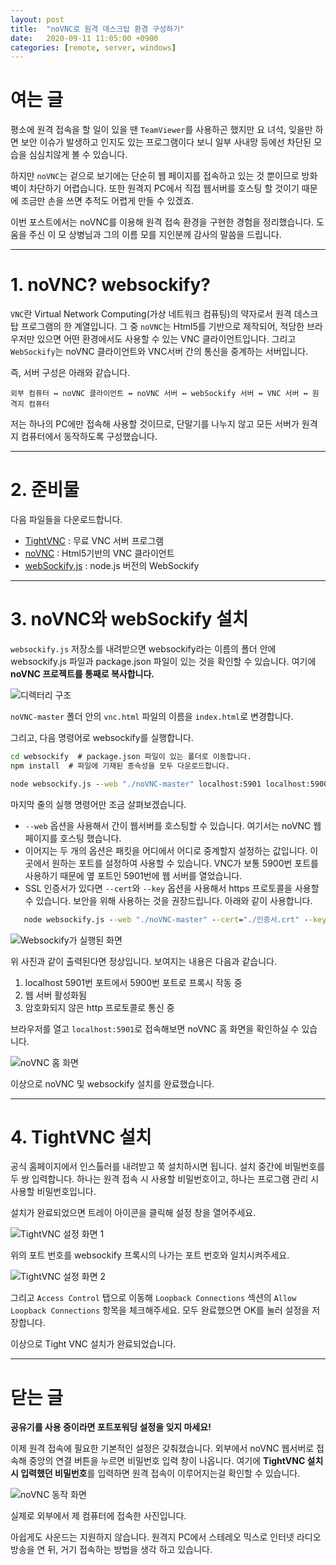 ```yaml
---
layout: post
title:  "noVNC로 원격 데스크탑 환경 구성하기"
date:   2020-09-11 11:05:00 +0900
categories: [remote, server, windows]
---
```


# 여는 글

평소에 원격 접속을 할 일이 있을 땐 `TeamViewer`를 사용하곤 했지만 요 녀석,
잊을만 하면 보안 이슈가 발생하고 인지도 있는 프로그램이다 보니 일부 사내망 등에선 차단된 모습을 심심치않게 볼 수 있습니다.

하지만 `noVNC`는 겉으로 보기에는 단순히 웹 페이지를 접속하고 있는 것 뿐이므로 방화벽이 차단하기 어렵습니다.
또한 원격지 PC에서 직접 웹서버를 호스팅 할 것이기 때문에 조금만 손을 쓰면 추적도 어렵게 만들 수 있겠죠.

이번 포스트에서는 noVNC를 이용해 원격 접속 환경을 구현한 경험을 정리했습니다.
도움을 주신 이 모 상병님과 그의 이름 모를 지인분께 감사의 말씀을 드립니다.

----------------

# 1. noVNC? websockify?

`VNC`란 Virtual Network Computing(가상 네트워크 컴퓨팅)의 약자로서 원격 데스크탑 프로그램의 한 계열입니다.
그 중 `noVNC`는 Html5를 기반으로 제작되어, 적당한 브라우저만 있으면 어떤 환경에서도 사용할 수 있는 VNC 클라이언트입니다.
그리고 `WebSockify`는 noVNC 클라이언트와 VNC서버 간의 통신을 중계하는 서버입니다.

즉, 서버 구성은 아래와 같습니다.

    외부 컴퓨터 ↔ noVNC 클라이언트 ↔ noVNC 서버 ↔ webSockify 서버 ↔ VNC 서버 ↔ 원격지 컴퓨터

저는 하나의 PC에만 접속해 사용할 것이므로, 단말기를 나누지 않고 모든 서버가 원격지 컴퓨터에서 동작하도록 구성했습니다. 

----------------

# 2. 준비물

다음 파일들을 다운로드합니다.
 - [TightVNC](https://www.tightvnc.com/) : 무료 VNC 서버 프로그램
 - [noVNC](https://github.com/novnc/noVNC) : Html5기반의 VNC 클라이언트
 - [webSockify.js](https://github.com/novnc/websockify-js) : node.js 버전의 WebSockify 

----------------

# 3. noVNC와 webSockify 설치

`websockify.js` 저장소를 내려받으면 websockify라는 이름의 폴더 안에 websockify.js 파일과 package.json 파일이 있는 것을 확인할 수 있습니다.
여기에 **noVNC 프로젝트를 통째로 복사합니다.**

![디렉터리 구조](https://raw.githubusercontent.com/sasarinomari/sasarinomari.github.io/master/static/img/_posts/20200911001.jpg)

`noVNC-master` 폴더 안의 `vnc.html` 파일의 이름을 `index.html`로 변경합니다.

그리고, 다음 명령어로 websockify를 실행합니다.

``` bat
cd websockify  # package.json 파일이 있는 폴더로 이동합니다.
npm install  # 파일에 기재된 종속성을 모두 다운로드합니다.

node websockify.js --web "./noVNC-master" localhost:5901 localhost:5900  # websockify 실행
```

마지막 줄의 실행 명령어만 조금 살펴보겠습니다.
 - `--web` 옵션을 사용해서 간이 웹서버를 호스팅할 수 있습니다. 여기서는 noVNC 웹 페이지를 호스팅 했습니다.
 - 이어지는 두 개의 옵션은 패킷을 어디에서 어디로 중계할지 설정하는 값입니다. 이곳에서 원하는 포트를 설정하여 사용할 수 있습니다.
 VNC가 보통 5900번 포트를 사용하기 때문에 옆 포트인 5901번에 웹 서버를 열었습니다.
 - SSL 인증서가 있다면 `--cert`와 `--key` 옵션을 사용해서 https 프로토콜을 사용할 수 있습니다.
 보안을 위해 사용하는 것을 권장드립니다. 아래와 같이 사용합니다.
 ``` bat
    node websockify.js --web "./noVNC-master" --cert="./인증서.crt" --key="./개인키.key" localhost:5901 localhost:5900
 ```

![Websockify가 실행된 화면](https://raw.githubusercontent.com/sasarinomari/sasarinomari.github.io/master/static/img/_posts/20200911002.jpg)

위 사진과 같이 출력된다면 정상입니다. 보여지는 내용은 다음과 같습니다.
 1. localhost 5901번 포트에서 5900번 포트로 프록시 작동 중
 2. 웹 서버 활성화됨
 3. 암호화되지 않은 http 프로토콜로 통신 중

브라우저를 열고 ``localhost:5901``로 접속해보면 noVNC 홈 화면을 확인하실 수 있습니다.

![noVNC 홈 화면](https://raw.githubusercontent.com/sasarinomari/sasarinomari.github.io/master/static/img/_posts/20200911003.jpg)

이상으로 noVNC 및 websockify 설치를 완료했습니다.

----------------

# 4. TightVNC 설치

공식 홈페이지에서 인스톨러를 내려받고 쭉 설치하시면 됩니다.
설치 중간에 비밀번호를 두 쌍 입력합니다. 하나는 원격 접속 시 사용할 비밀번호이고, 하나는 프로그램 관리 시 사용할 비밀번호입니다.

설치가 완료되었으면 트레이 아이콘을 클릭해 설정 창을 열어주세요.

![TightVNC 설정 화면 1](https://raw.githubusercontent.com/sasarinomari/sasarinomari.github.io/master/static/img/_posts/20200911004.jpg)

위의 포트 번호를 websockify 프록시의 나가는 포트 번호와 일치시켜주세요.

![TightVNC 설정 화면 2](https://raw.githubusercontent.com/sasarinomari/sasarinomari.github.io/master/static/img/_posts/20200911005.jpg)

그리고 `Access Control` 탭으로 이동해 `Loopback Connections` 섹션의 `Allow Loopback Connections` 항목을 체크해주세요.
모두 완료했으면 OK를 눌러 설정을 저장합니다.

이상으로 Tight VNC 설치가 완료되었습니다.

----------------

# 닫는 글

**공유기를 사용 중이라면 포트포워딩 설정을 잊지 마세요!**

이제 원격 접속에 필요한 기본적인 설정은 갖춰졌습니다.
외부에서 noVNC 웹서버로 접속해 중앙의 연결 버튼을 누르면 비밀번호 입력 창이 나옵니다.
여기에 **TightVNC 설치 시 입력했던 비밀번호**를 입력하면 원격 접속이 이루어지는걸 확인할 수 있습니다.

![noVNC 동작 화면](https://raw.githubusercontent.com/sasarinomari/sasarinomari.github.io/master/static/img/_posts/20200911006.jpg)

실제로 외부에서 제 컴퓨터에 접속한 사진입니다.

아쉽게도 사운드는 지원하지 않습니다.
원격지 PC에서 스테레오 믹스로 인터넷 라디오 방송을 연 뒤, 거기 접속하는 방법을 생각 하고 있습니다.